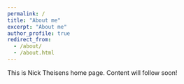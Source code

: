 ```yaml
---
permalink: /
title: "About me"
excerpt: "About me"
author_profile: true
redirect_from: 
  - /about/
  - /about.html
---
```


This is Nick Theisens home page. Content will follow soon!
